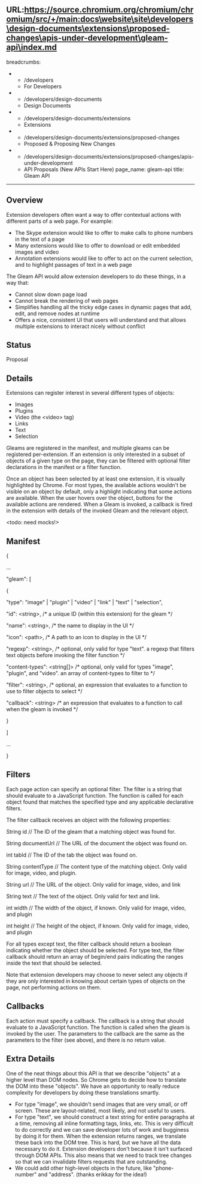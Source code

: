URL:https://source.chromium.org/chromium/chromium/src/+/main:docs\website\site\developers\design-documents\extensions\proposed-changes\apis-under-development\gleam-api\index.md
---
breadcrumbs:
- - /developers
  - For Developers
- - /developers/design-documents
  - Design Documents
- - /developers/design-documents/extensions
  - Extensions
- - /developers/design-documents/extensions/proposed-changes
  - Proposed & Proposing New Changes
- - /developers/design-documents/extensions/proposed-changes/apis-under-development
  - API Proposals (New APIs Start Here)
page_name: gleam-api
title: Gleam API
---

## Overview

Extension developers often want a way to offer contextual actions with different
parts of a web page. For example:

*   The Skype extension would like to offer to make calls to phone
            numbers in the text of a page
*   Many extensions would like to offer to download or edit embedded
            images and video
*   Annotation extensions would like to offer to act on the current
            selection, and to highlight passages of text in a web page

The Gleam API would allow extension developers to do these things, in a way
that:

*   Cannot slow down page load
*   Cannot break the rendering of web pages
*   Simplifies handling all the tricky edge cases in dynamic pages that
            add, edit, and remove nodes at runtime
*   Offers a nice, consistent UI that users will understand and that
            allows multiple extensions to interact nicely without conflict

## Status

Proposal

## Details

Extensions can register interest in several different types of objects:

*   Images
*   Plugins
*   Video (the &lt;video&gt; tag)
*   Links
*   Text
*   Selection

Gleams are registered in the manifest, and multiple gleams can be registered
per-extension. If an extension is only interested in a subset of objects of a
given type on the page, they can be filtered with optional filter declarations
in the manifest or a filter function.

Once an object has been selected by at least one extension, it is visually
highlighted by Chrome. For most types, the available actions wouldn't be visible
on an object by default, only a highlight indicating that some actions are
available. When the user hovers over the object, buttons for the available
actions are rendered. When a Gleam is invoked, a callback is fired in the
extension with details of the invoked Gleam and the relevant object.

&lt;todo: need mocks!&gt;

## Manifest

{

...

"gleam": \[

{

"type": "image" | "plugin" | "video" | "link" | "text" | "selection",

"id": &lt;string&gt;, /\* a unique ID (within this extension) for the gleam \*/

"name": &lt;string&gt;, /\* the name to display in the UI \*/

"icon": &lt;path&gt;, /\* A path to an icon to display in the UI \*/

"regexp": &lt;string&gt;, /\* optional, only valid for type "text". a regexp
that filters text objects before invoking the filter function \*/

"content-types": &lt;string\[\]&gt; /\* optional, only valid for types "image",
"plugin", and "video". an array of content-types to filter to \*/

"filter": &lt;string&gt;, /\* optional, an expression that evaluates to a
function to use to filter objects to select \*/

"callback": &lt;string&gt; /\* an expression that evaluates to a function to
call when the gleam is invoked \*/

}

\]

...

}

## Filters

Each page action can specify an optional filter. The filter is a string that
should evaluate to a JavaScript function. The function is called for each object
found that matches the specified type and any applicable declarative filters.

The filter callback receives an object with the following properties:

String id // The ID of the gleam that a matching object was found for.

String documentUrl // The URL of the document the object was found on.

int tabId // The ID of the tab the object was found on.

String contentType // The content type of the matching object. Only valid for
image, video, and plugin.

String url // The URL of the object. Only valid for image, video, and link

String text // The text of the object. Only valid for text and link.

int width // The width of the object, if known. Only valid for image, video, and
plugin

int height // The height of the object, if known. Only valid for image, video,
and plugin

For all types except text, the filter callback should return a boolean
indicating whether the object should be selected. For type text, the filter
callback should return an array of begin/end pairs indicating the ranges inside
the text that should be selected.

Note that extension developers may choose to never select any objects if they
are only interested in knowing about certain types of objects on the page, not
performing actions on them.

## Callbacks

Each action must specify a callback. The callback is a string that should
evaluate to a JavaScript function. The function is called when the gleam is
invoked by the user. The parameters to the callback are the same as the
parameters to the filter (see above), and there is no return value.

## Extra Details

One of the neat things about this API is that we describe "objects" at a higher
level than DOM nodes. So Chrome gets to decide how to translate the DOM into
these "objects". We have an opportunity to really reduce complexity for
developers by doing these translations smartly.

*   For type "image", we shouldn't send images that are very small, or
            off screen. These are layout-related, most likely, and not useful to
            users.
*   For type "text", we should construct a text string for entire
            paragraphs at a time, removing all inline formatting tags, links,
            etc. This is very difficult to do correctly and we can save
            developer lots of work and bugginess by doing it for them. When the
            extension returns ranges, we translate these back into the DOM tree.
            This is hard, but we have all the data necessary to do it. Extension
            developers don't because it isn't surfaced through DOM APIs. This
            also means that we need to track tree changes so that we can
            invalidate filters requests that are outstanding.
*   We could add other high-level objects in the future, like
            "phone-number" and "address". (thanks erikkay for the idea!)
